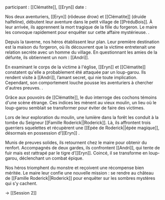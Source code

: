 participant : [[Clématite]], [[Eryn]]
date : 

Nos deux aventuriers, [[Eryn]] (rôdeuse drow) et [[Clématite]] (druide halfeline), débutent leur aventure dans le petit village de [[PréduBois]]. À leur arrivée, ils apprennent la mort tragique de la fille du forgeron. Le maire les convoque rapidement pour enquêter sur cette affaire mystérieuse. .

Depuis la taverne, nos héros établissent leur plan. Leur première destination est la maison du forgeron, où ils découvrent que la victime entretenait une relation secrète avec un homme du village. En questionnant les amies de la défunte, ils obtiennent un nom : [[Andri]]. 

En examinant le corps de la victime à l'église, [[Eryn]] et [[Clématite]] constatent qu'elle a probablement été attaquée par un loup-garou. Ils rendent visite à [[Andri]], l’amant secret, qui nie toute implication. Cependant, son comportement louche pousse les aventuriers à chercher d'autres preuves. .

Grâce aux pouvoirs de [[Clématite]], le duo interroge des cochons témoins d'une scène étrange. Ces indices les mènent au vieux moulin, un lieu où le loup-garou semblait se transformer pour éviter de faire des victimes. 

Lors de leur exploration du moulin, une lumière dans la forêt les conduit à la tombe du Seigneur [[Famille Roderick||Roderick]]. Là, ils affrontent trois guerriers squelettes et récupèrent une [[Epée de Roderick||épée magique]], désormais en possession d’[[Eryn]] .

Munis de preuves solides, ils retournent chez le maire pour obtenir du renfort. Accompagnés de deux gardes, ils confrontent [[Andri]], qui tente de fuir mais est rattrapé par le tigre d’[[Eryn]]. Coincé, il se transforme en loup-garou, déclenchant un combat épique. 

Nos héros triomphent du monstre et reçoivent une récompense bien méritée. Le maire leur confie une nouvelle mission : se rendre au château de [[Famille Roderick||Roderick]] pour enquêter sur les sombres mystères qui s’y cachent.

-> [[Session 2]]